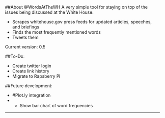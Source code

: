 ##About @WordsAtTheWH
A very simple tool for staying on top of the issues being discussed at the White House.

+ Scrapes whitehouse.gov press feeds for updated articles, speeches, and briefings
+ Finds the most frequently mentioned words
+ Tweets them

Current version: 0.5

##To-Do:
+ Create twitter login
+ Create link history
+ Migrate to Rapsberry Pi

##Future development:
+ #Plot.ly integration
+ + Show bar chart of word frequencies
---